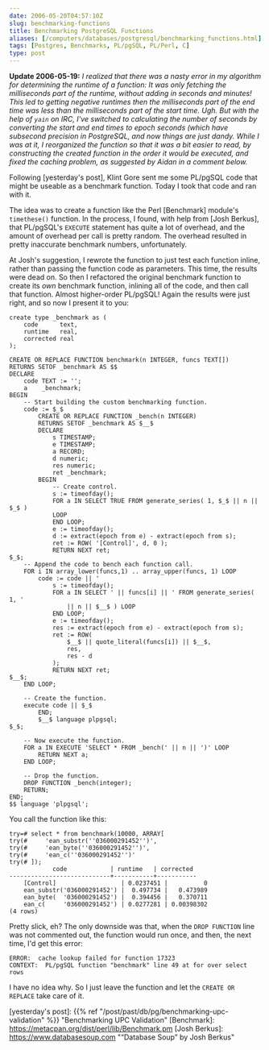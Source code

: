```yaml
--- 
date: 2006-05-20T04:57:10Z
slug: benchmarking-functions
title: Benchmarking PostgreSQL Functions
aliases: [/computers/databases/postgresql/benchmarking_functions.html]
tags: [Postgres, Benchmarks, PL/pgSQL, PL/Perl, C]
type: post
---
```


**Update 2006-05-19:** *I realized that there was a nasty error in my algorithm
for determining the runtime of a function: It was only fetching the milliseconds
part of the runtime, without adding in seconds and minutes! This led to getting
negative runtimes then the milliseconds part of the end time was less than the
milliseconds part of the start time. Ugh. But with the help of `yain` on IRC,
I've switched to calculating the number of seconds by converting the start and
end times to epoch seconds (which have subsecond precision in PostgreSQL, and
now things are just dandy. While I was at it, I reorganized the function so that
it was a bit easier to read, by constructing the created function in the order
it would be executed, and fixed the caching problem, as suggested by Aidan in a
comment below.*

Following [yesterday's post], Klint Gore sent me some PL/pgSQL code that might
be useable as a benchmark function. Today I took that code and ran with it.

The idea was to create a function like the Perl [Benchmark] module's
`timethese()` function. In the process, I found, with help from [Josh Berkus],
that PL/pgSQL's `EXECUTE` statement has quite a lot of overhead, and the amount
of overhead per call is pretty random. The overhead resulted in pretty
inaccurate benchmark numbers, unfortunately.

At Josh's suggestion, I rewrote the function to just test each function inline,
rather than passing the function code as parameters. This time, the results were
dead on. So then I refactored the original benchmark function to create its
*own* benchmark function, inlining all of the code, and then call that function.
Almost higher-order PL/pgSQL! Again the results were just right, and so now I
present it to you:

``` plpgsql
create type _benchmark as (
    code      text,
    runtime   real,
    corrected real
);

CREATE OR REPLACE FUNCTION benchmark(n INTEGER, funcs TEXT[])
RETURNS SETOF _benchmark AS $$
DECLARE
    code TEXT := '';
    a    _benchmark;
BEGIN
    -- Start building the custom benchmarking function.
    code := $_$
        CREATE OR REPLACE FUNCTION _bench(n INTEGER)
        RETURNS SETOF _benchmark AS $__$
        DECLARE
            s TIMESTAMP;
            e TIMESTAMP;
            a RECORD;
            d numeric;
            res numeric;
            ret _benchmark;
        BEGIN
            -- Create control.
            s := timeofday();
            FOR a IN SELECT TRUE FROM generate_series( 1, $_$ || n || $_$ )
            LOOP
            END LOOP;
            e := timeofday();
            d := extract(epoch from e) - extract(epoch from s);
            ret := ROW( '[Control]', d, 0 );
            RETURN NEXT ret;
$_$;
    -- Append the code to bench each function call.
    FOR i IN array_lower(funcs,1) .. array_upper(funcs, 1) LOOP
        code := code || '
            s := timeofday();
            FOR a IN SELECT ' || funcs[i] || ' FROM generate_series( 1, '
                || n || $__$ ) LOOP
            END LOOP;
            e := timeofday();
            res := extract(epoch from e) - extract(epoch from s);
            ret := ROW(
                $__$ || quote_literal(funcs[i]) || $__$,
                res,
                res - d
            );
            RETURN NEXT ret;
$__$;
    END LOOP;

    -- Create the function.
    execute code || $_$
        END;
        $__$ language plpgsql;
$_$;

    -- Now execute the function.
    FOR a IN EXECUTE 'SELECT * FROM _bench(' || n || ')' LOOP
        RETURN NEXT a;
    END LOOP;

    -- Drop the function.
    DROP FUNCTION _bench(integer);
    RETURN;
END;
$$ language 'plpgsql';
```

You call the function like this:

``` postgres
try=# select * from benchmark(10000, ARRAY[
try(#     'ean_substr(''036000291452'')',
try(#     'ean_byte(''036000291452'')',
try(#     'ean_c(''036000291452'')'
try(# ]);
            code            | runtime   | corrected 
----------------------------+-----------+-----------
    [Control]                  | 0.0237451 |          0
    ean_substr('036000291452') |  0.497734 |   0.473989
    ean_byte(  '036000291452') |  0.394456 |   0.370711
    ean_c(     '036000291452') | 0.0277281 | 0.00398302
(4 rows)
```

Pretty slick, eh? The only downside was that, when the `DROP FUNCTION` line was
not commented out, the function would run once, and then, the next time, I'd get
this error:

    ERROR:  cache lookup failed for function 17323
    CONTEXT:  PL/pgSQL function "benchmark" line 49 at for over select rows

I have no idea why. So I just leave the function and let the `CREATE OR REPLACE`
take care of it.

  [yesterday's post]: {{% ref "/post/past/db/pg/benchmarking-upc-validation" %}}
    "Benchmarking UPC Validation"
  [Benchmark]: https://metacpan.org/dist/perl/lib/Benchmark.pm
  [Josh Berkus]: https://www.databasesoup.com "“Database Soup” by Josh Berkus"
